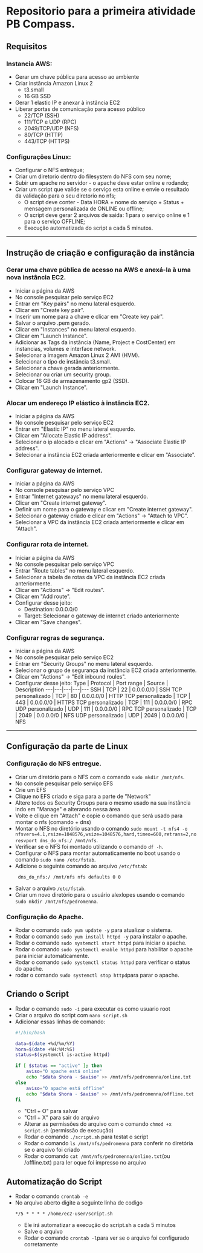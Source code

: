 # Repositorio para a primeira atividade PB Compass.

## Requisitos

### Instancia AWS:
- Gerar um chave pública para acesso ao ambiente
- Criar instância Amazon Linux 2
    - t3.small
    - 16 GB SSD
- Gerar 1 elastic IP e anexar à instância EC2
- Liberar portas de comunicação para acesso público
    - 22/TCP (SSH)
    - 111/TCP e UDP (RPC)
    - 2049/TCP/UDP (NFS)
    - 80/TCP (HTTP)
    - 443/TCP (HTTPS)


### Configurações Linux:

- Configurar o NFS entregue;
- Criar um diretorio dentro do filesystem do NFS com seu nome;
- Subir um apache no servidor - o apache deve estar online e rodando;
- Criar um script que valide se o serviço esta online e envie o resultado da validação para o seu diretorio no nfs;
    - O script deve conter - Data HORA + nome do serviço + Status + mensagem personalizada de ONLINE ou offline;
    - O script deve gerar 2 arquivos de saida: 1 para o serviço online e 1 para o serviço OFFLINE;
    - Execução automatizada do script a cada 5 minutos.


-----------------------------------------------------------------------------


## Instrução de criação e configuração da instância 

### Gerar uma chave pública de acesso na AWS e anexá-la à uma nova instância EC2.
- Iniciar a página da AWS
- No console pesquisar pelo serviço EC2 
- Entrar em "Key pairs" no menu lateral esquerdo.
- Clicar em "Create key pair".
- Inserir um nome para a chave e clicar em "Create key pair".
- Salvar o arquivo .pem gerado.
- Clicar em "Instances" no menu lateral esquerdo.
- Clicar em "Launch Instance".
- Adicionar as Tags da instância (Name, Project e CostCenter) em instancias, volumes e interface network.
- Selecionar a imagem Amazon Linux 2 AMI (HVM).
- Selecionar o tipo de instância t3.small.
- Selecionar a chave gerada anteriormente.
- Selecionar ou criar um security group.
- Colocar 16 GB de armazenamento gp2 (SSD).
- Clicar em "Launch Instance".


### Alocar um endereço IP elástico à instância EC2.

- Iniciar a página da AWS
- No console pesquisar pelo serviço EC2 
- Entrar em "Elastic IP" no menu lateral esquerdo.
- Clicar em "Allocate Elastic IP address".
- Selecionar o ip alocado e clicar em "Actions" -> "Associate Elastic IP address".
- Selecionar a instância EC2 criada anteriormente e clicar em "Associate".


### Configurar gateway de internet.

- Iniciar a página da AWS
- No console pesquisar pelo serviço VPC 
- Entrar "Internet gateways" no menu lateral esquerdo.
- Clicar em "Create internet gateway".
- Definir um nome para o gateway e clicar em "Create internet gateway".
- Selecionar o gateway criado e clicar em "Actions" -> "Attach to VPC".
- Selecionar a VPC da instância EC2 criada anteriormente e clicar em "Attach".


### Configurar rota de internet.

- Iniciar a página da AWS
- No console pesquisar pelo serviço VPC 
- Entrar "Route tables" no menu lateral esquerdo.
- Selecionar a tabela de rotas da VPC da instância EC2 criada anteriormente.
- Clicar em "Actions" -> "Edit routes".
- Clicar em "Add route".
- Configurar desse jeito:
    - Destination: 0.0.0.0/0
    - Target: Selecionar o gateway de internet criado anteriormente
- Clicar em "Save changes".


### Configurar regras de segurança.

- Iniciar a página da AWS
- No console pesquisar pelo serviço EC2 
- Entrar em "Security Groups" no menu lateral esquerdo.
- Selecionar o grupo de segurança da instância EC2 criada anteriormente.
- Clicar em "Actions" -> "Edit inbound roules".
- Configurar desse jeito:
    Type | Protocol | Port range | Source | Description
    ---|---|---|---|---
    SSH | TCP | 22 | 0.0.0.0/0 | SSH
    TCP personalizado | TCP | 80 | 0.0.0.0/0 | HTTP
    TCP personalizado | TCP | 443 | 0.0.0.0/0 | HTTPS
    TCP personalizado | TCP | 111 | 0.0.0.0/0 | RPC
    UDP personalizado | UDP | 111 | 0.0.0.0/0 | RPC
    TCP personalizado | TCP | 2049 | 0.0.0.0/0 | NFS
    UDP personalizado | UDP | 2049 | 0.0.0.0/0 | NFS
    
    
-----------------------------------------------------------------------------
    
## Configuração da parte de Linux
    
### Configuração do NFS entregue.

- Criar um diretório para o NFS com o comando `sudo mkdir /mnt/nfs`.
- No console pesquisar pelo serviço EFS
- Crie um EFS
- Clique no EFS criado e siga para a parte de "Network"
- Altere todos os Security Groups para o mesmo usado na sua instância indo em "Manage" e alterando nessa área
- Volte e clique em "Attach" e copie o comando que será usado para montar o nfs (comando + dns)  
- Montar o NFS no diretório usando o comando `sudo mount -t nfs4 -o nfsvers=4.1,rsize=1048576,wsize=1048576,hard,timeo=600,retrans=2,noresvport dns_do_nfs:/ /mnt/nfs`.
- Verificar se o NFS foi montado utilizando o comando `df -h`.
- Configurar o NFS para montar automaticamente no boot usando o comando `sudo nano /etc/fstab`.
- Adicione o seguinte comando ao arquivo `/etc/fstab`:
    ```
     dns_do_nfs:/ /mnt/nfs nfs defaults 0 0
    ```
- Salvar o arquivo `/etc/fstab`.
- Criar um novo diretório para o usuário alexlopes usando o comando `sudo mkdir /mnt/nfs/pedromenna`.


### Configuração do Apache.

- Rodar o comando `sudo yum update -y` para atualizar o sistema.
- Rodar o comando `sudo yum install httpd -y` para instalar o apache.
- Rodar o comando `sudo systemctl start httpd` para iniciar o apache.
- Rodar o comando `sudo systemctl enable httpd` para habilitar o apache para iniciar automaticamente.
- Rodar o comando `sudo systemctl status httpd` para verificar o status do apache.
- rodar o comando `sudo systemctl stop httpd`para parar o apache.


## Criando o Script

- Rodar o comando `sudo -i` para executar os como usuario root
- Criar o arquivo do script com `nano script.sh`
- Adicionar essas linhas de comando:
    ```bash
    #!/bin/bash
  
    data=$(date +%d/%m/%Y)
    hora=$(date +%H:%M:%S)
    status=$(systemctl is-active httpd)
   
    if [ $status == "active" ]; then
        aviso="O apache está online"
        echo "$data $hora - $aviso" >> /mnt/nfs/pedromenna/online.txt
    else
        aviso="O apache está offline"
        echo "$data $hora - $aviso" >> /mnt/nfs/pedromenna/offline.txt
    fi
    ```
    - "Ctrl + O" para salvar
    - "Ctrl + X" para sair do arquivo
    - Alterar as permissões do arquivo com o comando `chmod +x script.sh` (permissão de execução)
    - Rodar o comando `./script.sh` para testat o script
    - Rodar o comando `ls /mnt/nfs/pedromenna` para conferir no diretória se o arquivo foi criado 
    - Rodar o comando `cat /mnt/nfs/pedromenna/online.txt`(ou /offline.txt) para ler oque foi impresso no arquivo


## Automatização do Script
- Rodar o comando `crontab -e`
- No arquivo aberto digite a seguinte linha de codigo
    ```
    */5 * * * * /home/ec2-user/script.sh
    ```
    - Ele irá automatizar a execução do script.sh a cada 5 minutos
    - Salve o arquivo
    - Rodar o comando `crontab -l`para ver se o arquivo foi configurado corretamente
 
